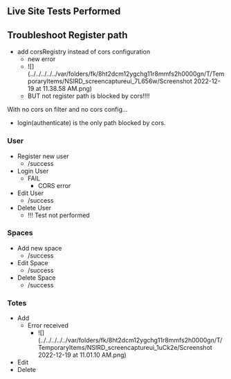 ## Live Site Tests Performed

## Troubleshoot Register path 
- add corsRegistry instead of cors configuration 
  - new error 
  - ![](../../../../../var/folders/fk/8ht2dcm12ygchg11r8mmfs2h0000gn/T/TemporaryItems/NSIRD_screencaptureui_7L656w/Screenshot 2022-12-19 at 11.38.58 AM.png)
  - BUT not register path is blocked by cors!!!! 

With no cors on filter and no cors config... 
- login(authenticate) is the only path blocked by cors. 

### User 
- Register new user 
  - /success
- Login User 
  - FAIL 
    - CORS error 
- Edit User 
  - /success
- Delete User 
  - !!! Test not performed

### Spaces 
- Add new space 
  - /success
- Edit Space
  - /success
- Delete Space 
  - /success

### Totes 
- Add 
  - Error received 
    - ![](../../../../../var/folders/fk/8ht2dcm12ygchg11r8mmfs2h0000gn/T/TemporaryItems/NSIRD_screencaptureui_1uCk2e/Screenshot 2022-12-19 at 11.01.10 AM.png)
- Edit
- Delete
